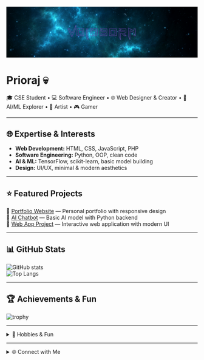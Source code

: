 <!-- Banner -->
![banner](assets/banner.png)

# Prioraj 💀
🎓 CSE Student • 💻 Software Engineer • 🌐 Web Designer & Creator • 🤖 AI/ML Explorer • 🎨 Artist • 🎮 Gamer

---

## 🌐 Expertise & Interests
- **Web Development:** HTML, CSS, JavaScript, PHP  
- **Software Engineering:** Python, OOP, clean code  
- **AI & ML:** TensorFlow, scikit-learn, basic model building  
- **Design:** UI/UX, minimal & modern aesthetics

---

## ⭐ Featured Projects
🔹 [Portfolio Website](https://github.com/USERNAME/portfolio) — Personal portfolio with responsive design  
🔹 [AI Chatbot](https://github.com/USERNAME/ai-chatbot) — Basic AI model with Python backend  
🔹 [Web App Project](https://github.com/USERNAME/web-app) — Interactive web application with modern UI  

---

## 📊 GitHub Stats
![GitHub stats](https://github-readme-stats.vercel.app/api?username=USERNAME&show_icons=true&theme=tokyonight)  
![Top Langs](https://github-readme-stats.vercel.app/api/top-langs/?username=USERNAME&layout=compact&theme=tokyonight)  

---

## 🏆 Achievements & Fun
![trophy](https://github-profile-trophy.vercel.app/?username=USERNAME&theme=tokyonight&no-frame=true&row=1&column=6)

---

<details>
  <summary>🎯 Hobbies & Fun</summary>

- Gaming 🎮  
- Drawing & Art 🎨  
- Anime 🌸   
- Guitar 🎸  
- Photography 📸  
- Plants & Gardening 🌱

</details>

---

<details>
  <summary>🌐 Connect with Me</summary>

[![LinkedIn](https://img.shields.io/badge/-LinkedIn-000?style=flat-square&logo=linkedin&logoColor=0A66C2)](https://linkedin.com/in/YOUR-LINK)  
[![Portfolio](https://img.shields.io/badge/-Portfolio-000?style=flat-square&logo=vercel&logoColor=white)](https://USERNAME.github.io)  
[![Email](https://img.shields.io/badge/-Email-000?style=flat-square&logo=gmail&logoColor=EA4335)](mailto:you@example.com)  
[![Twitter](https://img.shields.io/badge/-Twitter-000?style=flat-square&logo=twitter&logoColor=1DA1F2)](https://twitter.com/YOUR-TWITTER)  
[![Instagram](https://img.shields.io/badge/-Instagram-000?style=flat-square&logo=instagram&logoColor=E4405F)](https://instagram.com/YOUR-INSTAGRAM)  
[![Discord](https://img.shields.io/badge/-Discord-000?style=flat-square&logo=discord&logoColor=5865F2)](https://discord.com/users/YOUR-DISCORD)  
[![Facebook](https://img.shields.io/badge/-Facebook-000?style=flat-square&logo=facebook&logoColor=1877F2)](https://facebook.com/YOUR-FACEBOOK)  
[![YouTube](https://img.shields.io/badge/-YouTube-000?style=flat-square&logo=youtube&logoColor=FF0000)](https://youtube.com/c/YOUR-YOUTUBE)

</details>

